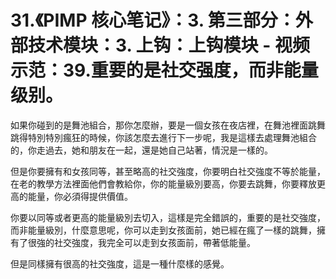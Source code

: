 # 31.《PIMP 核心笔记》：3. 第三部分：外部技术模块：3. 上钩：上钩模块 - 视频示范：39.重要的是社交强度，而非能量级别。

如果你碰到的是舞池組合，那你怎麼辦，要是一個女孩在夜店裡，在舞池裡面跳舞跳得特別特別瘋狂的時候，你該怎麼去進行下一步呢，我是這樣去處理舞池組合的，你走過去，她和朋友在一起，還是她自己站著，情況是一樣的。

但是你要擁有和女孩同等，甚至略高的社交強度，你要明白社交強度不等於能量，在老的教學方法裡面他們會教給你，你的能量級別要高，你要去跳舞，你要釋放更高的能量，你必須得提供價值。

你要以同等或者更高的能量級別去切入，這樣是完全錯誤的，重要的是社交強度，而非能量級別，什麼意思呢，你可以走到女孩面前，她已經在瘋了一樣的跳舞，擁有了很強的社交強度，我完全可以走到女孩面前，帶著低能量。

但是同樣擁有很高的社交強度，這是一種什麼樣的感覺。